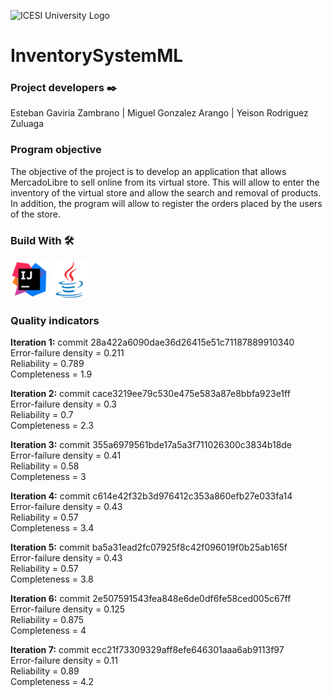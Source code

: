 ![ICESI University Logo](https://www.icesi.edu.co/launiversidad/images/La_universidad/logo_icesi.png)

# InventorySystemML

### **Project developers** ✒️

Esteban Gaviria Zambrano | Miguel Gonzalez Arango | Yeison Rodriguez Zuluaga

### **Program objective**

The objective of the project is to develop an application that allows MercadoLibre to sell online from its virtual
store. This will allow to enter the inventory of the virtual store and allow the search and removal of products. In
addition, the program will allow to register the orders placed by the users of the store.

### **Build With** 🛠️

<div style="text-align: left">
    <p>
        <a href="https://www.jetbrains.com/es-es/idea/" target="_blank"> <img alt="IntelliJ Idea" src="https://raw.githubusercontent.com/devicons/devicon/1119b9f84c0290e0f0b38982099a2bd027a48bf1/icons/intellij/intellij-original.svg" height="60" width = "60"></a>
        <a href="https://www.java.com/es/" target="_blank"> <img alt="Java" src="https://raw.githubusercontent.com/devicons/devicon/1119b9f84c0290e0f0b38982099a2bd027a48bf1/icons/java/java-original.svg" height="60" width = "60"></a>
    </p>
</div>

### **Quality indicators**

**Iteration 1:** commit 28a422a6090dae36d26415e51c71187889910340<br>
Error-failure density = 0.211<br>
Reliability = 0.789<br>
Completeness = 1.9<br>

**Iteration 2:** commit cace3219ee79c530e475e583a87e8bbfa923e1ff <br>
Error-failure density = 0.3<br>
Reliability = 0.7<br>
Completeness = 2.3<br>

**Iteration 3:** commit 355a6979561bde17a5a3f711026300c3834b18de<br>
Error-failure density = 0.41<br>
Reliability = 0.58<br>
Completeness = 3<br>

**Iteration 4:** commit c614e42f32b3d976412c353a860efb27e033fa14<br>
Error-failure density = 0.43<br>
Reliability = 0.57<br>
Completeness = 3.4<br>

**Iteration 5:** commit ba5a31ead2fc07925f8c42f096019f0b25ab165f<br>
Error-failure density = 0.43<br>
Reliability = 0.57<br>
Completeness = 3.8<br>

**Iteration 6:** commit 2e507591543fea848e6de0df6fe58ced005c67ff<br>
Error-failure density = 0.125<br>
Reliability = 0.875<br>
Completeness = 4<br>

**Iteration 7:** commit ecc21f73309329aff8efe646301aaa6ab9113f97<br>
Error-failure density = 0.11<br>
Reliability = 0.89<br>
Completeness = 4.2<br>